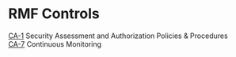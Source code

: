 # RMF Controls
[CA-1](CA/CA-1.md) Security Assessment and Authorization Policies & Procedures    
[CA-7](CA/CA-7.md) Continuous Monitoring
